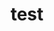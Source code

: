 ---
title: test
api:
  file: openapi-(2).json
  operationId: post_new-endpoint
deprecated: false
hidden: false
metadata:
  robots: index
---